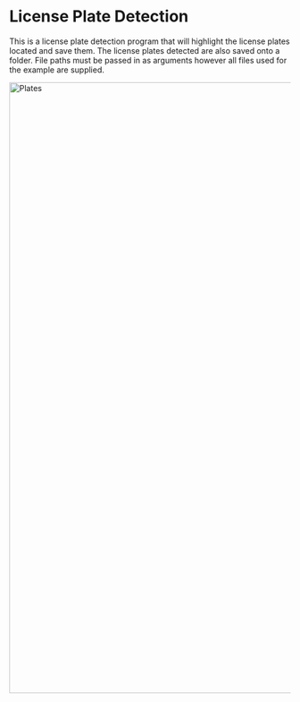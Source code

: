 # License Plate Detection
This is a license plate detection program that will highlight the license plates located and save them.
The license plates detected are also saved onto a folder.
File paths must be passed in as arguments however all files used for the example are supplied.

<img width="1093" alt="Plates" src="https://github.com/Toro20/LicensePlateDetection/assets/116538807/7dccf71e-a3b6-4852-b112-534d8a0a44e0">
